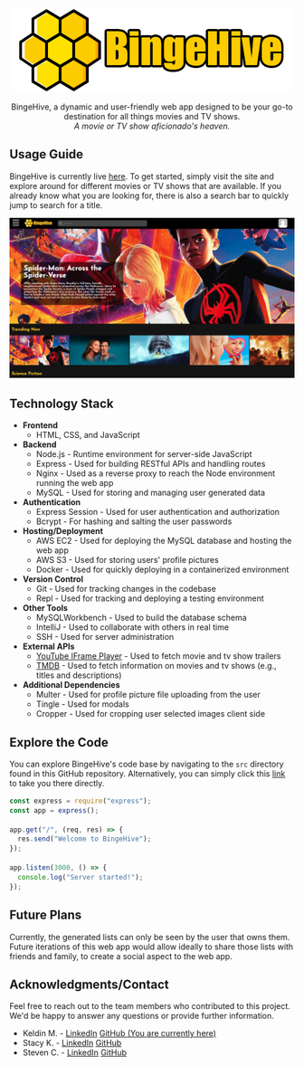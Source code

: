 <div align="center">
  <img src="./src/public/assets/BingeHiveHorizontalLogo.png" alt="logo">

BingeHive, a dynamic and user-friendly web app designed to be your go-to destination 
for all things movies and TV shows.  
_A movie or TV show aficionado's heaven._
</div>


## Usage Guide

BingeHive is currently live [here](https://bingehive.com). 
To get started, simply visit the site and explore around 
for different movies or TV shows that are available. If you already know what you are looking for, 
there is also a search bar to quickly jump to search for a title.

![home ss](./docs/movies_home_ss.png)

## Technology Stack

* **Frontend**
  * HTML, CSS, and JavaScript
* **Backend**
  * Node.js - Runtime environment for server-side JavaScript
  * Express - Used for building RESTful APIs and handling routes
  * Nginx - Used as a reverse proxy to reach the Node environment running the web app
  * MySQL - Used for storing and managing user generated data
* **Authentication**
  * Express Session - Used for user authentication and authorization
  * Bcrypt - For hashing and salting the user passwords
* **Hosting/Deployment**
  * AWS EC2 - Used for deploying the MySQL database and hosting the web app
  * AWS S3 - Used for storing users' profile pictures
  * Docker - Used for quickly deploying in a containerized environment
* **Version Control**
  * Git - Used for tracking changes in the codebase
  * Repl - Used for tracking and deploying a testing environment
* **Other Tools**
  * MySQLWorkbench - Used to build the database schema
  * IntelliJ - Used to collaborate with others in real time
  * SSH - Used for server administration
* **External APIs**
  * [YouTube IFrame Player](https://developers.google.com/youtube/iframe_api_reference) - Used to fetch movie and tv show trailers
  * [TMDB](https://developer.themoviedb.org/reference/intro/getting-started) - Used to fetch information on movies and tv shows (e.g., titles and descriptions)
* **Additional Dependencies**
  * Multer - Used for profile picture file uploading from the user
  * Tingle - Used for modals
  * Cropper - Used for cropping user selected images client side

## Explore the Code

You can explore BingeHive's code base by navigating to the `src`
directory found in this GitHub repository. 
Alternatively, you can simply click this [link](https://github.com/sevenwhiteclouds/bingehive/tree/master/src)
to take you there directly.

```javascript
const express = require("express");
const app = express();

app.get("/", (req, res) => {
  res.send("Welcome to BingeHive");
});

app.listen(3000, () => {
  console.log("Server started!");
});
```

## Future Plans

Currently, the generated lists can only be seen by the user that owns them. Future iterations of this
web app would allow ideally to share those lists with friends and family, 
to create a social aspect to the web app.

## Acknowledgments/Contact

Feel free to reach out to the team members who contributed to this project. 
We'd be happy to answer any questions or provide further information.

* Keldin M. - [LinkedIn](https://www.linkedin.com/in/keldinm/) 
[GitHub (You are currently here)](https://github.com/sevenwhiteclouds/)
* Stacy K. - [LinkedIn](https://www.linkedin.com/in/stacy-kirchner/) [GitHub](https://github.com/puff82922/)
* Steven C. - [LinkedIn](https://www.linkedin.com/in/caseysteven) [GitHub](https://github.com/smcaseycode)

